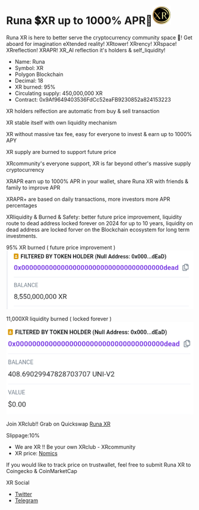 # Runa 💲XR up to 1000% APR🚀![XR](https://raw.githubusercontent.com/FlintFinancial/RunaXR/main/XRsquareT50.png) 

Runa XR is here to better serve the cryptocurrency community space 🚀! Get aboard for imagination eXtended reality! 
XRtower! XRrency! XRspace! XRreflection! XRAPR! XR_AI reflection it's holders & self_liquidity! 

- Name: Runa
- Symbol: XR
- Polygon Blockchain
- Decimal: 18
- XR burned: 95%
- Circulating supply: 450,000,000 XR
- Contract:
0x9Af9649403536FdCc52eaFB9230852a824153223

 XR holders relfection are automatic from buy & sell transaction

 XR stable itself with own liquidity mechanism

 XR without massive tax fee, easy for everyone to invest & earn up to 1000% APY

 XR supply are burned to support future price

 XRcommunity's everyone support, XR is far beyond other's massive supply cryptocurrency
 
 XRAPR earn up to 1000% APR in your wallet, share Runa XR with friends & family to improve APR

 XRAPR+ are based on daily transactions, more investors more APR percentages

 XRliquidity & Burned & Safety: better future price improvement, liquidity route to dead address locked forever on 2024 for up to 10 years, liquidity on dead address are locked forver on the Blockchain ecosystem for long term investments.

95% XR burned ( future price improvement )
![XR Burned](https://raw.githubusercontent.com/FlintFinancial/RunaXR/main/XRburned.png) 

11,000XR liquidity burned ( locked forever )
![XR Liquidity Burned](https://raw.githubusercontent.com/FlintFinancial/RunaXR/main/Liquidity_Burned.png) 


Join XRclub!! Grab on Quickswap
[Runa XR](https://quickswap.exchange/#/swap?inputCurrency=0x9af9649403536fdcc52eafb9230852a824153223)

Slippage:10%

- We are XR !! Be your own XRclub - XRcommunity 
- XR price: [Nomics](https://nomics.com/assets/xr2-runa)

If you would like to track price on trustwallet, feel free to submit Runa XR to Coingecko & CoinMarketCap

XR Social
- [Twitter](https://twitter.com/RunaXR_Club)
- [Telegram](https://t.me/RunaXR)

